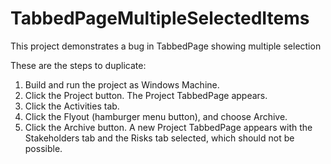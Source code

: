 # TabbedPageMultipleSelectedItems
This project demonstrates a bug in TabbedPage showing multiple selection

These are the steps to duplicate:

1. Build and run the project as Windows Machine.
2. Click the Project button. The Project TabbedPage appears.
3. Click the Activities tab.
4. Click the Flyout (hamburger menu button), and choose Archive.
5. Click the Archive button. A new Project TabbedPage appears with the Stakeholders tab and the Risks tab selected, which should not be possible.
